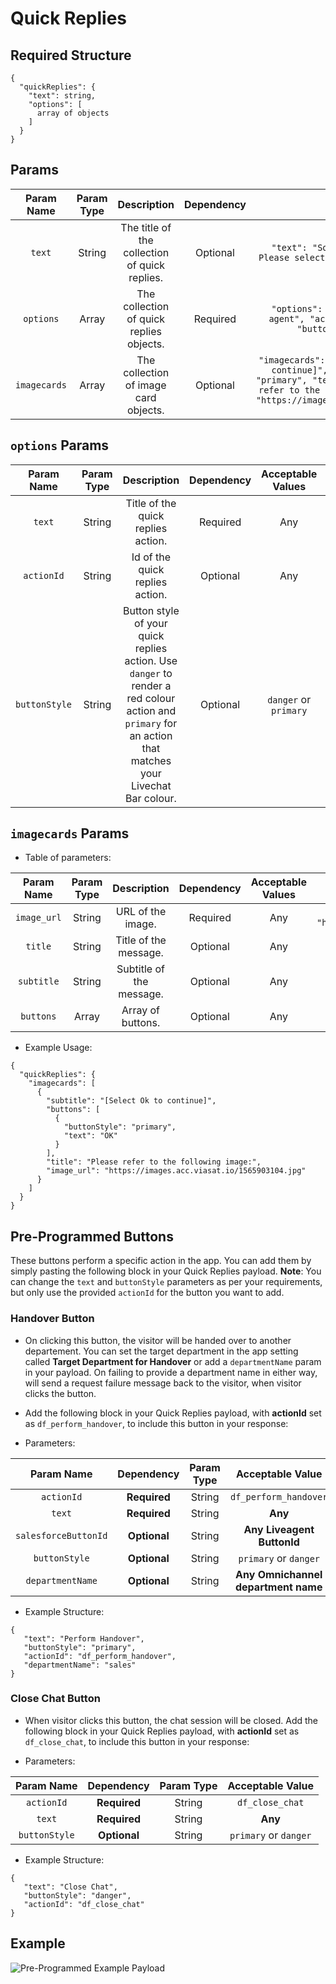 # Quick Replies

## Required Structure
```
{
  "quickReplies": {
    "text": string,
    "options": [
      array of objects
    ]
  }
}
```

## Params

| **Param Name** | **Param Type** |                **Description**                | **Dependency** |                                                                                                                **Example**                                                                                                                |
|:--------------:|:--------------:|:---------------------------------------------:|:--------------:|:-----------------------------------------------------------------------------------------------------------------------------------------------------------------------------------------------------------------------------------------:|
|     `text`     |     String     | The title of the collection of quick replies. |    Optional    |                                                                        ``` "text": "Sorry I don't know the answer. Please select one of the following options:" ```                                                                       |
|    `options`   |      Array     |    The collection of quick replies objects.   |    Required    |                                                           ``` "options": [ { "text": "Start chat with agent", "actionId": "sflaia-start-chat", "buttonStyle" : "primary" } ] ```                                                          |
|  `imagecards`  |      Array     |     The collection of image card objects.     |    Optional    | ``` "imagecards": [ { "subtitle": "[Select Ok to continue]", "buttons": { "buttonStyle": "primary", "text": "OK" } ], "title": "Please refer to the following image:", "image_url": "https://images.acc.viasat.io/1565903104.jpg" } ] ``` |

## `options` Params

| **Param Name** | **Param Type** |                                                                      **Description**                                                                     | **Dependency** | **Acceptable Values** |               **Example**               |
|:--------------:|:--------------:|:--------------------------------------------------------------------------------------------------------------------------------------------------------:|:--------------:|:---------------------:|:---------------------------------------:|
|     `text`     |     String     |                                                            Title of the quick replies action.                                                            |    Required    |          Any          |       ``` "text": "Start Chat" ```      |
|   `actionId`   |     String     |                                                              Id of the quick replies action.                                                             |    Optional    |          Any          | ``` "actionId": "sflaia-start-chat" ``` |
|  `buttonStyle` |     String     | Button style of your quick replies action. Use `danger` to render a red colour action and `primary` for an action that matches your Livechat Bar colour. |    Optional    | `danger` or `primary` |     ``` "buttonStyle": "primary" ```    |

## `imagecards` Params

- Table of parameters:

| **Param Name** | **Param Type** |      **Description**     | **Dependency** | **Acceptable Values** |                             **Example**                            |
|:--------------:|:--------------:|:------------------------:|:--------------:|:---------------------:|:------------------------------------------------------------------:|
|   `image_url`  |     String     |     URL of the image.    |    Required    |          Any          | ``` "image_url": "https://images.acc.viasat.io/1565903104.jpg" ``` |
|     `title`    |     String     |   Title of the message.  |    Optional    |          Any          |                        ``` "title": "OK" ```                       |
|   `subtitle`   |     String     | Subtitle of the message. |    Optional    |          Any          |            ``` "subtitle": "[Click OK to continue]" ```            |
|    `buttons`   |      Array     |     Array of buttons.    |    Optional    |          Any          |  ``` "buttons": [ { "buttonStyle": "primary", "text": "OK" } ] ``` |

- Example Usage:

```
{
  "quickReplies": {
    "imagecards": [
      {
        "subtitle": "[Select Ok to continue]",
        "buttons": [
          {
            "buttonStyle": "primary",
            "text": "OK"
          }
        ],
        "title": "Please refer to the following image:",
        "image_url": "https://images.acc.viasat.io/1565903104.jpg"
      }
    ]
  }
}
```

## Pre-Programmed Buttons

These buttons perform a specific action in the app. You can add them by simply pasting the following block in your Quick Replies payload. **Note**: You can change the `text` and `buttonStyle` parameters as per your requirements, but only use the provided `actionId` for the button you want to add.

### Handover Button

- On clicking this button, the visitor will be handed over to another departement. You can set the target department in the app setting called **Target Department for Handover** or add a `departmentName` param in your payload. On failing to provide a department name in either way, will send a request failure message back to the visitor, when visitor clicks the button. 

- Add the following block in your Quick Replies payload, with **actionId** set as `df_perform_handover`, to include this button in your response:

- Parameters:

|      Param Name      |  Dependency  | Param Type |      Acceptable Value      |
|:--------------------:|:------------:|:----------:|:--------------------------:|
|      `actionId`      | **Required** |   String   |    `df_perform_handover`   |
|        `text`        | **Required** |   String   |           **Any**          |
| `salesforceButtonId` | **Optional** |   String   | **Any Liveagent ButtonId** |
|     `buttonStyle`    | **Optional** |   String   |    `primary` or `danger`   |
| `departmentName`     | **Optional** |   String   | **Any Omnichannel department name** |

- Example Structure:

```
{
   "text": "Perform Handover",
   "buttonStyle": "primary",
   "actionId": "df_perform_handover",
   "departmentName": "sales"
}
```

### Close Chat Button

- When visitor clicks this button, the chat session will be closed. Add the following block in your Quick Replies payload, with **actionId** set as `df_close_chat`, to include this button in your response:

- Parameters:

|   Param Name  |  Dependency  | Param Type |    Acceptable Value   |
|:-------------:|:------------:|:----------:|:---------------------:|
|   `actionId`  | **Required** |   String   |    `df_close_chat`    |
|     `text`    | **Required** |   String   |        **Any**        |
| `buttonStyle` | **Optional** |   String   | `primary` or `danger` |

- Example Structure:

```
{
   "text": "Close Chat",
   "buttonStyle": "danger",
   "actionId": "df_close_chat"
}
```

## Example

![Pre-Programmed Example Payload](https://user-images.githubusercontent.com/41849970/92283593-d5e70a80-ef1d-11ea-8860-e91a4980515f.png)
